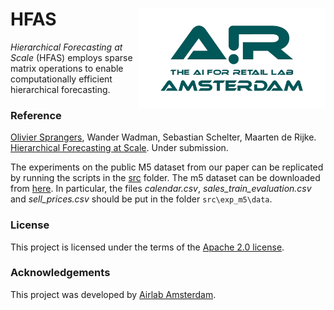 # HFAS <img src="assets/airlab_logo.png" width="300" alt="Airlab Amsterdam" align="right"> 

_Hierarchical Forecasting at Scale_ (HFAS) employs sparse matrix operations to enable computationally efficient hierarchical forecasting. 

### Reference ###
[Olivier Sprangers](mailto:o.r.sprangers@uva.nl), Wander Wadman, Sebastian Schelter, Maarten de Rijke. [Hierarchical Forecasting at Scale](https://arxiv.org/abs/2310.12809). Under submission.

The experiments on the public M5 dataset from our paper can be replicated by running the scripts in the [src](https://github.com/elephaint/hfas/tree/main/src/) folder. The m5 dataset can be downloaded from [here](https://github.com/Mcompetitions/M5-methods). In particular, the files _calendar.csv_, _sales\_train\_evaluation.csv_ and _sell\_prices.csv_ should be put in the folder `src\exp_m5\data`.

### License ###
This project is licensed under the terms of the [Apache 2.0 license](https://github.com/elephaint/hfas/blob/main/LICENSE).

### Acknowledgements ###
This project was developed by [Airlab Amsterdam](https://icai.ai/airlab/).

